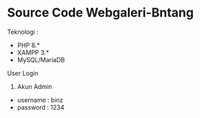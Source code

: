 # Source Code Webgaleri-Bntang
Teknologi :
- PHP 8.*
- XAMPP 3.*
- MySQL/MariaDB

User Login
1. Akun Admin
- username : binz
- password : 1234

